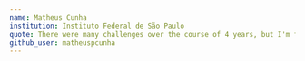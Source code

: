 ```yaml
---
name: Matheus Cunha
institution: Instituto Federal de São Paulo
quote: There were many challenges over the course of 4 years, but I'm finally graduating!
github_user: matheuspcunha
---
```

